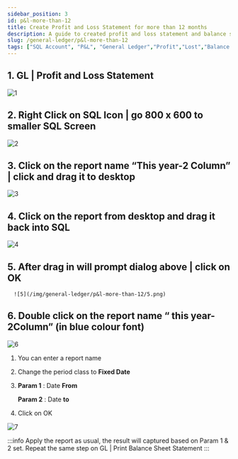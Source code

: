 ```yaml
---
sidebar_position: 3
id: p&l-more-than-12
title: Create Profit and Loss Statement for more than 12 months
description: A guide to created profit and loss statement and balance sheet to more than 12 months for SQL Account
slug: /general-ledger/p&l-more-than-12
tags: ["SQL Account", "P&L", "General Ledger","Profit","Lost","Balance Sheet","Statement"]
---
```



## 1. GL | Profit and Loss Statement

   ![1](/img/general-ledger/p&l-more-than-12/1.png)

## 2. Right Click on SQL Icon | go 800 x 600 to smaller SQL Screen

   ![2](/img/general-ledger/p&l-more-than-12/2.png)

## 3. Click on the report name “This year-2 Column” | click and drag it to desktop

   ![3](/img/general-ledger/p&l-more-than-12/3.png)

## 4. Click on the report from desktop and drag it back into SQL

   ![4](/img/general-ledger/p&l-more-than-12/4.png)

## 5. After drag in will prompt dialog above | click on OK

      ![5](/img/general-ledger/p&l-more-than-12/5.png)

## 6. Double click on the report name “ this year-2Column” **(in blue colour font)**

   ![6](/img/general-ledger/p&l-more-than-12/6.png)

   1. You can enter a report name

   2. Change the period class to **Fixed Date**

   3. **Param 1** : Date **From**

      **Param 2** : Date **to**

   4. Click on OK

   ![7](/img/general-ledger/p&l-more-than-12/7.png)

:::info
Apply the report as usual, the result will captured based on Param 1 & 2 set.
Repeat the same step on GL | Print Balance Sheet Statement
:::
